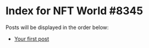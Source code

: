 # Index for NFT World #8345
Posts will be displayed in the order below:

- [Your first post](./001-first.md)

